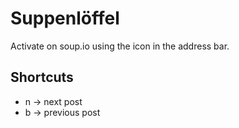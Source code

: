Suppenlöffel
============

Activate on soup.io using the icon in the address bar.

Shortcuts
---------
* n -> next post
* b -> previous post